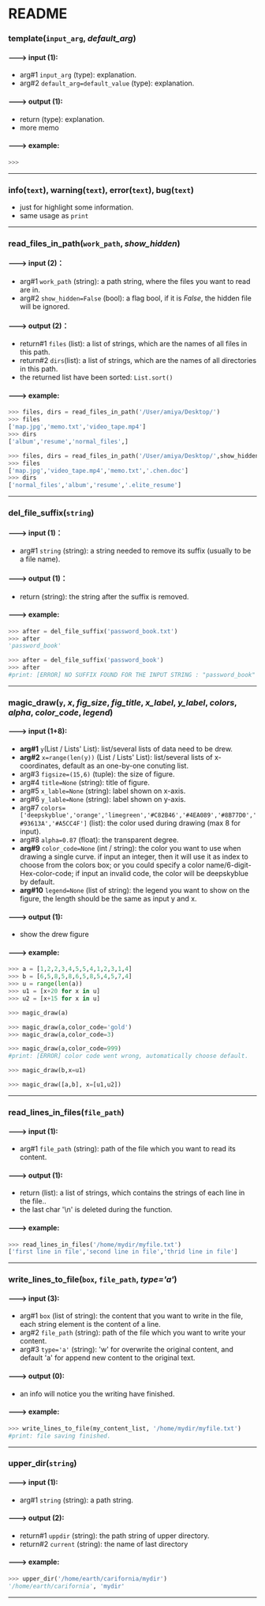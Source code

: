 # README

### template(`input_arg`, *default_arg*)

#### ---> input (1):
* arg#1 `input_arg` (type): explanation.  
* arg#2 `default_arg=default_value` (type): explanation.

#### ---> output (1):
* return (type): explanation.
* more memo

#### ---> example:
``````python
>>>

``````

----

### info(`text`), warning(`text`), error(`text`), bug(`text`)

* just for highlight some information.
* same usage as `print`


----

### read_files_in_path(`work_path`, *show_hidden*)

#### ---> input (2)：  
* arg#1 `work_path`  (string): a path string, where the files you want to read are in.  
* arg#2 `show_hidden=False` (bool): a flag bool, if it is *False*, the hidden file will be ignored.   

#### ---> output (2)：  
* return#1 `files` (list): a list of strings, which are the names of all files in this path.  
* return#2 `dirs`(list): a list of strings, which are the names of all directories in this path.  
* the returned list have been sorted:  `List.sort()`

#### ---> example:
``````python
>>> files, dirs = read_files_in_path('/User/amiya/Desktop/')
>>> files
['map.jpg','memo.txt','video_tape.mp4']
>>> dirs
['album','resume','normal_files',]

>>> files, dirs = read_files_in_path('/User/amiya/Desktop/',show_hidden=True)
>>> files
['map.jpg','video_tape.mp4','memo.txt','.chen.doc']
>>> dirs
['normal_files','album','resume','.elite_resume']
``````

----

### del_file_suffix(`string`)

#### ---> input (1)：  
* arg#1 `string` (string): a string needed to remove its suffix (usually to be a file name).  

#### ---> output (1)：  
* return (string): the string after the suffix is removed.  

#### ---> example:
``````python
>>> after = del_file_suffix('password_book.txt')
>>> after
'password_book'

>>> after = del_file_suffix('password_book')
>>> after
#print: [ERROR] NO SUFFIX FOUND FOR THE INPUT STRING : "password_book" !
``````

----

### magic_draw(`y`, *x*, *fig_size*, *fig_title*, *x_label*, *y_label*, *colors*, *alpha*, *color_code*, *legend*)

#### ---> input (1+8):
* **arg#1** `y`(List / Lists' List): list/several lists of data need to be drew. 
* **arg#2** `x=range(len(y))` (List / Lists' List): list/several lists of x-coordinates, default as an one-by-one conuting list.
* arg#3 `figsize=(15,6)` (tuple): the size of figure.
* arg#4 `title=None` (string): title of figure.
* arg#5 `x_lable=None` (string): label shown on x-axis.
* arg#6 `y_lable=None` (string): label shown on y-axis.
* arg#7 `colors=['deepskyblue','orange','limegreen','#C82B46','#4EA089','#8B77D0','#93613A','#A5CC4F']` (list): the color used during drawing (max 8 for input).
* arg#8 `alpha=0.87` (float): the transparent degree.
* **arg#9** `color_code=None` (int / string): the color you want to use when drawing a single curve. if input an integer, then it will use it as index to choose from the colors box; or you could specify a color name/6-digit-Hex-color-code; if input an invalid code, the color will be deepskyblue by default.
* **arg#10** `legend=None` (list of string): the legend you want to show on the figure, the length should be the same as input y and x.

#### ---> output (1):
* show the drew figure 

#### ---> example:
``````python
>>> a = [1,2,2,3,4,5,5,4,1,2,3,1,4]
>>> b = [6,5,8,5,8,6,5,8,5,4,5,7,4]
>>> u = range(len(a))
>>> u1 = [x+20 for x in u]
>>> u2 = [x+15 for x in u]

>>> magic_draw(a)

>>> magic_draw(a,color_code='gold')
>>> magic_draw(a,color_code=3)

>>> magic_draw(a,color_code=999)
#print: [ERROR] color code went wrong, automatically choose default.

>>> magic_draw(b,x=u1)

>>> magic_draw([a,b], x=[u1,u2])
``````
----

### read_lines_in_files(`file_path`)

#### ---> input (1):
* arg#1 `file_path` (string): path of the file which you want to read its content.  

#### ---> output (1):
* return (list): a list of strings, which contains the strings of each line in the file..
* the last char '\n' is deleted during the function.

#### ---> example:
``````python
>>> read_lines_in_files('/home/mydir/myfile.txt')
['first line in file','second line in file','thrid line in file']
``````

----

### write_lines_to_file(`box`, `file_path`, *type='a'*)

#### ---> input (3):
* arg#1 `box` (list of string): the content that you want to write in the file, each string element is the content of a line.  
* arg#2 `file_path`  (string): path of the file which you want to write your content.  
* arg#3 `type='a'` (string): 'w' for overwrite the original content, and default 'a' for append new content to the original text.

#### ---> output (0):
* an info will notice you the writing have finished. 

#### ---> example:
``````python
>>> write_lines_to_file(my_content_list, '/home/mydir/myfile.txt')
#print: file saving finished.
``````

----

### upper_dir(`string`)

#### ---> input (1):
* arg#1 `string` (string): a path string.  

#### ---> output (2):
* return#1 `uppdir` (string): the path string of upper directory.
* return#2 `current` (string): the name of last directory 

#### ---> example:
``````python
>>> upper_dir('/home/earth/carifornia/mydir')
'/home/earth/carifornia', 'mydir'
``````

----


